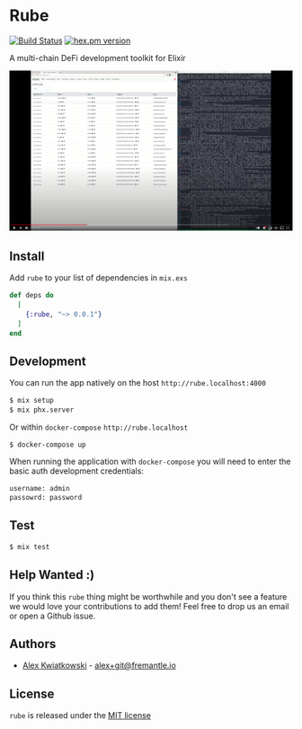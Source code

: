 # Rube

[![Build Status](https://github.com/fremantle-industries/rube/workflows/test/badge.svg?branch=main)](https://github.com/fremantle-industries/rube/actions?query=workflow%3Atest)
[![hex.pm version](https://img.shields.io/hexpm/v/rube.svg?style=flat)](https://hex.pm/packages/rube)

A multi-chain DeFi development toolkit for Elixir

[![rube-poc-overview](./docs/rube-poc-overview-thumbnail.png)](https://youtu.be/f2phGFZrh80)

## Install

Add `rube` to your list of dependencies in `mix.exs`

```elixir
def deps do
  [
    {:rube, "~> 0.0.1"}
  ]
end
```

## Development

You can run the app natively on the host `http://rube.localhost:4000`

```bash
$ mix setup
$ mix phx.server
```


Or within `docker-compose` `http://rube.localhost`

```
$ docker-compose up
```

When running the application with `docker-compose` you will need to enter the basic auth development credentials:

```
username: admin
passowrd: password
```

## Test

```bash
$ mix test
```

## Help Wanted :)

If you think this `rube` thing might be worthwhile and you don't see a feature
we would love your contributions to add them! Feel free to drop us an email or open
a Github issue.

## Authors

* [Alex Kwiatkowski](https://github.com/rupurt) - alex+git@fremantle.io

## License

`rube` is released under the [MIT license](./LICENSE.md)
